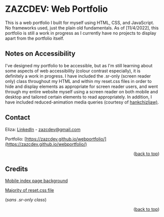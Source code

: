 <div id="top"></div>

# ZAZCDEV: Web Portfolio
This is a web portfolio I built for myself using HTML, CSS, and JavaScript. No frameworks used, just the plain old fundamentals. 
As of [11/4/2022], this portfolio is still a work in progress as I currently have no projects to display apart from the portfolio itself. 






## Notes on Accessibility
I've designed my portfolio to be accessible, but as I'm still learning about some aspects of web accessibility (colour contrast especially), 
it is definitely a work in progress. I have included the .sr-only (screen reader only) class throughout my HTML and within my reset.css files
in order to hide and display elements as appropriate for screen reader users, and went through my entire website myself using a screen reader 
on both mobile and desktop and tailored certain elements to read appropriately. In addition, I have included reduced-animation media queries 
(courtesy of [hankchizljaw)](https://github.com/hankchizljaw/modern-css-reset).  







## Contact

Eliza: [LinkedIn](https://www.linkedin.com/in/zazcdev/) - zazcdev@gmail.com

Portfolio: [https://zazcdev.github.io/webportfolio/](https://zazcdev.github.io/webportfolio/)

<p align="right">(<a href="#top">back to top</a>)</p>






## Credits

[Mobile index page background](https://unsplash.com/@enka80)




[Majority of reset.css file](https://github.com/hankchizljaw/modern-css-reset)

(*sans .sr-only class*)

<p align="right">(<a href="#top">back to top</a>)</p>
